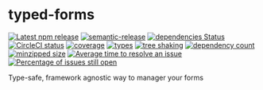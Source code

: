 # typed-forms

[![Latest npm release](https://badgen.net/npm/v/@typed-forms/core)](https://www.npmjs.com/package/@typed-forms/core)
[![semantic-release](https://img.shields.io/badge/%20%20%F0%9F%93%A6%F0%9F%9A%80-semantic--release-e10079.svg)](https://github.com/semantic-release/semantic-release)
[![dependencies Status](https://status.david-dm.org/gh/faergeek/typed-forms.svg)](https://david-dm.org/faergeek/typed-forms)
[![CircleCI status](https://badgen.net/circleci/github/faergeek/typed-forms/master)](https://app.circleci.com/pipelines/github/faergeek/typed-forms?branch=master)
[![coverage](https://badgen.net/codecov/c/github/faergeek/typed-forms/master)](https://codecov.io/gh/faergeek/typed-forms)
[![types](https://badgen.net/npm/types/@typed-forms/core)](https://www.npmjs.com/package/@typed-forms/core)
[![tree shaking](https://badgen.net/bundlephobia/tree-shaking/@typed-forms/core)](https://bundlephobia.com/result?p=@typed-forms/core)
[![dependency count](https://badgen.net/bundlephobia/dependency-count/@typed-forms/core)](https://bundlephobia.com/result?p=@typed-forms/core)
[![minzipped size](https://badgen.net/bundlephobia/minzip/@typed-forms/core)](https://bundlephobia.com/result?p=@typed-forms/core)
[![Average time to resolve an issue](https://isitmaintained.com/badge/resolution/faergeek/typed-forms.svg)](https://isitmaintained.com/project/faergeek/typed-forms 'Average time to resolve an issue')
[![Percentage of issues still open](https://isitmaintained.com/badge/open/faergeek/typed-forms.svg)](https://isitmaintained.com/project/faergeek/typed-forms 'Percentage of issues still open')

Type-safe, framework agnostic way to manager your forms
